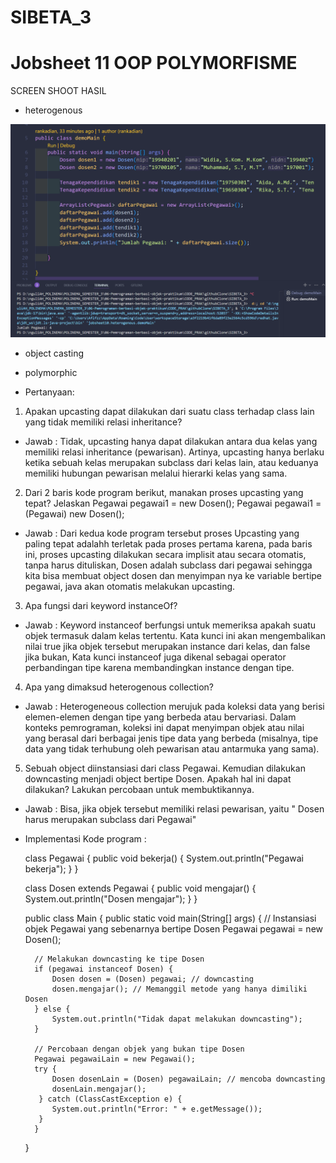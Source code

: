 # SIBETA_3

# Jobsheet 11 OOP POLYMORFISME

SCREEN SHOOT HASIL

- heterogenous

![heterogenous output](/OOP-JOBSHEET10/img/image.png)
- object casting

- polymorphic

- Pertanyaan:
1. Apakan upcasting dapat dilakukan dari suatu class terhadap class lain yang tidak memiliki relasi inheritance?
- Jawab :
    Tidak, upcasting hanya dapat dilakukan antara dua kelas yang memiliki relasi inheritance (pewarisan). Artinya, upcasting hanya berlaku ketika sebuah kelas merupakan subclass dari kelas lain, atau keduanya memiliki hubungan pewarisan melalui hierarki kelas yang sama.
2. Dari 2 baris kode program berikut, manakan proses upcasting yang tepat? Jelaskan
Pegawai pegawai1 = new Dosen();
Pegawai pegawai1 = (Pegawai) new Dosen();
- Jawab :
    Dari kedua kode program tersebut proses Upcasting yang paling tepat adalahh terletak pada proses pertama
    karena,  pada baris ini, proses upcasting dilakukan secara implisit atau secara otomatis,
    tanpa harus dituliskan, Dosen adalah subclass dari pegawai sehingga kita bisa membuat object dosen 
    dan menyimpan nya ke variable bertipe pegawai, java akan otomatis melakukan upcasting.
3. Apa fungsi dari keyword instanceOf?
- Jawab :
    Keyword instanceof berfungsi untuk memeriksa apakah suatu objek termasuk dalam kelas tertentu. Kata kunci ini akan mengembalikan nilai true jika objek tersebut merupakan instance dari kelas, dan false jika bukan, Kata kunci instanceof juga dikenal sebagai operator perbandingan tipe karena membandingkan instance dengan tipe.
4. Apa yang dimaksud heterogenous collection?
- Jawab :
    Heterogeneous collection merujuk pada koleksi data yang berisi elemen-elemen dengan tipe yang berbeda atau bervariasi. Dalam konteks pemrograman, koleksi ini dapat menyimpan objek atau nilai yang berasal dari berbagai jenis tipe data yang berbeda (misalnya, tipe data yang tidak terhubung oleh pewarisan atau antarmuka yang sama).
5. Sebuah object diinstansiasi dari class Pegawai. Kemudian dilakukan downcasting menjadi object bertipe Dosen. Apakah hal ini dapat dilakukan? Lakukan percobaan untuk membuktikannya.
- Jawab :
    Bisa, jika objek tersebut memiliki relasi pewarisan, yaitu " Dosen harus merupakan subclass dari Pegawai"
- Implementasi Kode program :

    class Pegawai {
    public void bekerja() {
        System.out.println("Pegawai bekerja");
        }
    }

    class Dosen extends Pegawai {
    public void mengajar() {
        System.out.println("Dosen mengajar");
         }
    }

    public class Main {
        public static void main(String[] args) {
        // Instansiasi objek Pegawai yang sebenarnya bertipe Dosen
        Pegawai pegawai = new Dosen();
        
        // Melakukan downcasting ke tipe Dosen
        if (pegawai instanceof Dosen) {
            Dosen dosen = (Dosen) pegawai; // downcasting
            dosen.mengajar(); // Memanggil metode yang hanya dimiliki Dosen
        } else {
            System.out.println("Tidak dapat melakukan downcasting");
        }

        // Percobaan dengan objek yang bukan tipe Dosen
        Pegawai pegawaiLain = new Pegawai();
        try {
            Dosen dosenLain = (Dosen) pegawaiLain; // mencoba downcasting
            dosenLain.mengajar();
         } catch (ClassCastException e) {
            System.out.println("Error: " + e.getMessage());
         }
        }
    }




